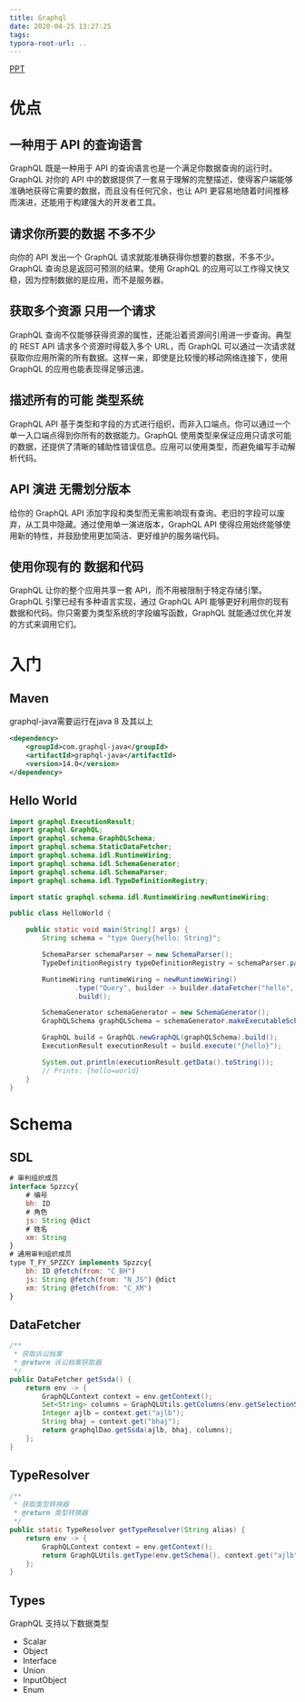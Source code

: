 ```yaml
---
title: Graphql
date: 2020-04-25 13:27:25
tags:
typora-root-url: ..
---
```

[PPT](/reveal.js/graphql.html)
# 优点
## 一种用于 API 的查询语言
GraphQL 既是一种用于 API 的查询语言也是一个满足你数据查询的运行时。 GraphQL 对你的 API 中的数据提供了一套易于理解的完整描述，使得客户端能够准确地获得它需要的数据，而且没有任何冗余，也让 API 更容易地随着时间推移而演进，还能用于构建强大的开发者工具。

## 请求你所要的数据 不多不少
向你的 API 发出一个 GraphQL 请求就能准确获得你想要的数据，不多不少。 GraphQL 查询总是返回可预测的结果。使用 GraphQL 的应用可以工作得又快又稳，因为控制数据的是应用，而不是服务器。

## 获取多个资源 只用一个请求
GraphQL 查询不仅能够获得资源的属性，还能沿着资源间引用进一步查询。典型的 REST API 请求多个资源时得载入多个 URL，而 GraphQL 可以通过一次请求就获取你应用所需的所有数据。这样一来，即使是比较慢的移动网络连接下，使用 GraphQL 的应用也能表现得足够迅速。

## 描述所有的可能 类型系统
GraphQL API 基于类型和字段的方式进行组织，而非入口端点。你可以通过一个单一入口端点得到你所有的数据能力。GraphQL 使用类型来保证应用只请求可能的数据，还提供了清晰的辅助性错误信息。应用可以使用类型，而避免编写手动解析代码。

## API 演进 无需划分版本

给你的 GraphQL API 添加字段和类型而无需影响现有查询。老旧的字段可以废弃，从工具中隐藏。通过使用单一演进版本，GraphQL API 使得应用始终能够使用新的特性，并鼓励使用更加简洁、更好维护的服务端代码。

## 使用你现有的 数据和代码

GraphQL 让你的整个应用共享一套 API，而不用被限制于特定存储引擎。GraphQL 引擎已经有多种语言实现，通过 GraphQL API 能够更好利用你的现有数据和代码。你只需要为类型系统的字段编写函数，GraphQL 就能通过优化并发的方式来调用它们。

# 入门

## Maven

graphql-java需要运行在java 8 及其以上

```xml
<dependency>
    <groupId>com.graphql-java</groupId>
    <artifactId>graphql-java</artifactId>
    <version>14.0</version>
</dependency>
```

## Hello World

```java
import graphql.ExecutionResult;
import graphql.GraphQL;
import graphql.schema.GraphQLSchema;
import graphql.schema.StaticDataFetcher;
import graphql.schema.idl.RuntimeWiring;
import graphql.schema.idl.SchemaGenerator;
import graphql.schema.idl.SchemaParser;
import graphql.schema.idl.TypeDefinitionRegistry;

import static graphql.schema.idl.RuntimeWiring.newRuntimeWiring;

public class HelloWorld {

    public static void main(String[] args) {
        String schema = "type Query{hello: String}";

        SchemaParser schemaParser = new SchemaParser();
        TypeDefinitionRegistry typeDefinitionRegistry = schemaParser.parse(schema);

        RuntimeWiring runtimeWiring = newRuntimeWiring()
                .type("Query", builder -> builder.dataFetcher("hello", new StaticDataFetcher("world")))
                .build();

        SchemaGenerator schemaGenerator = new SchemaGenerator();
        GraphQLSchema graphQLSchema = schemaGenerator.makeExecutableSchema(typeDefinitionRegistry, runtimeWiring);

        GraphQL build = GraphQL.newGraphQL(graphQLSchema).build();
        ExecutionResult executionResult = build.execute("{hello}");

        System.out.println(executionResult.getData().toString());
        // Prints: {hello=world}
    }
}
```

# Schema
## SDL

```javascript
# 审判组织成员
interface Spzzcy{
    # 编号
    bh: ID
    # 角色
    js: String @dict
    # 姓名
    xm: String
}
# 通用审判组织成员
type T_FY_SPZZCY implements Spzzcy{
    bh: ID @fetch(from: "C_BH")
    js: String @fetch(from: "N_JS") @dict
    xm: String @fetch(from: "C_XM")
}

```

## DataFetcher

```java
/**
 * 获取诉讼档案
 * @return 诉讼档案获取器
 */
public DataFetcher getSsda() {
	return env -> {
		GraphQLContext context = env.getContext();
		Set<String> columns = GraphQLUtils.getColumns(env.getSelectionSet(), env.getFieldType());
		Integer ajlb = context.get("ajlb");
		String bhaj = context.get("bhaj");
		return graphqlDao.getSsda(ajlb, bhaj, columns);
	};
}
```

## TypeResolver

```java
/**
 * 获取类型转换器
 * @return 类型转换器
 */
public static TypeResolver getTypeResolver(String alias) {
	return env -> {
		GraphQLContext context = env.getContext();
		return GraphQLUtils.getType(env.getSchema(), context.get("ajlb"), alias);
	};
}
```

## Types

GraphQL 支持以下数据类型

- Scalar
- Object
- Interface
- Union
- InputObject
- Enum

